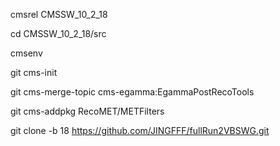 cmsrel CMSSW_10_2_18

cd CMSSW_10_2_18/src

cmsenv

git cms-init

git cms-merge-topic cms-egamma:EgammaPostRecoTools

git cms-addpkg RecoMET/METFilters

git clone -b 18 https://github.com/JINGFFF/fullRun2VBSWG.git
